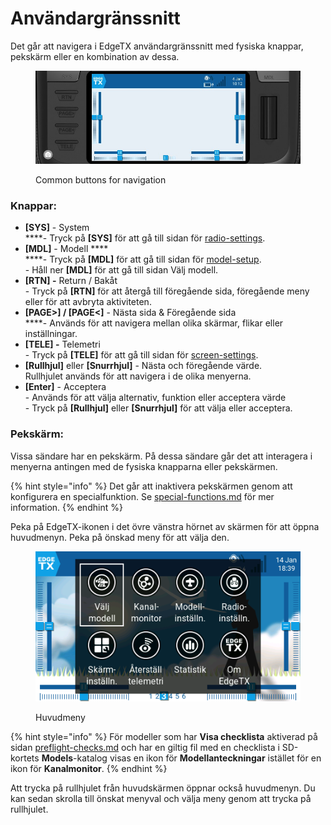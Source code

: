 # Användargränssnitt

Det går att navigera i EdgeTX användargränssnitt med fysiska knappar, pekskärm eller en kombination av dessa.

<figure><img src="../../.gitbook/assets/buttonnavigation.jpg" alt=""><figcaption><p>Common buttons for navigation</p></figcaption></figure>

### **Knappar:**

* **\[SYS]** - System\
  \*\*\*\*- Tryck på **\[SYS]** för att gå till sidan för [radio-settings](radio-settings/ "mention").
* **\[MDL]** - Modell \*\*\*\*\
  \*\*\*\*- Tryck på **\[MDL]** för att gå till sidan för [model-setup](model-settings/model-setup/ "mention").\
  \- Håll ner **\[MDL]** för att gå till sidan Välj modell.
* **\[RTN] -** Return / Bakåt\
  \- Tryck på **\[RTN]** för att återgå till föregående sida, föregående meny eller för att avbryta aktiviteten.
* **\[PAGE>] / \[PAGE<]** - Nästa sida & Föregående sida\
  \*\*\*\*- Används för att navigera mellan olika skärmar, flikar eller inställningar.
* **\[TELE] -** Telemetri\
  \- Tryck på **\[TELE]** för att gå till sidan för [screen-settings](screen-settings/ "mention").
* **\[Rullhjul]** eller **\[Snurrhjul]** - Nästa och föregående värde.\
  Rullhjulet används för att navigera i de olika menyerna.
* **\[Enter]** - Acceptera\
  \- Används för att välja alternativ, funktion eller acceptera värde\
  \- Tryck på **\[Rullhjul]** eller **\[Snurrhjul]** för att välja eller acceptera.

### **Pekskärm**:

Vissa sändare har en pekskärm. På dessa sändare går det att interagera i menyerna antingen med de fysiska knapparna eller pekskärmen.

{% hint style="info" %}
Det går att inaktivera pekskärmen genom att konfigurera en specialfunktion. Se [special-functions.md](model-settings/special-functions.md "mention") för mer information.&#x20;
{% endhint %}

Peka på EdgeTX-ikonen i det övre vänstra hörnet av skärmen för att öppna huvudmenyn. Peka på önskad meny för att välja den.

<figure><img src="../../.gitbook/assets/mainmenu.png" alt=""><figcaption><p>Huvudmeny</p></figcaption></figure>

{% hint style="info" %}
För modeller som har **Visa checklista** aktiverad på sidan [preflight-checks.md](model-settings/model-setup/preflight-checks.md "mention") och har en giltig fil med en checklista i SD-kortets **Models**-katalog visas en ikon för **Modellanteckningar** istället för en ikon för **Kanalmonitor**.
{% endhint %}

Att trycka på rullhjulet från huvudskärmen öppnar också huvudmenyn. Du kan sedan skrolla till önskat menyval och välja meny genom att trycka på rullhjulet.
